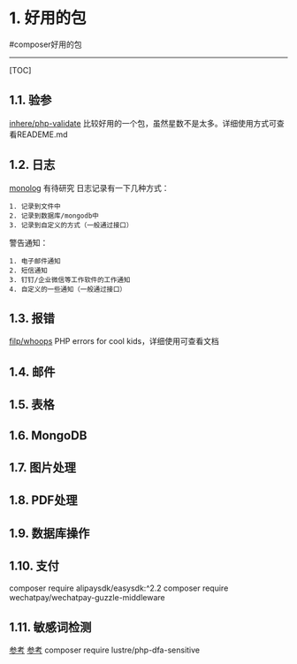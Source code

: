 # 1. 好用的包
#composer好用的包

-----
[TOC]

## 1.1. 验参
[inhere/php-validate](https://github.com/inhere/php-validate)
比较好用的一个包，虽然星数不是太多。详细使用方式可查看READEME.md

## 1.2. 日志
[monolog](https://packagist.org/packages/monolog/monolog)
有待研究
日志记录有一下几种方式：
```vim
1. 记录到文件中
2. 记录到数据库/mongodb中
3. 记录到自定义的方式（一般通过接口）
```
警告通知：
```vim
1. 电子邮件通知
2. 短信通知
3. 钉钉/企业微信等工作软件的工作通知
4. 自定义的一些通知（一般通过接口）
```

## 1.3. 报错
[filp/whoops](https://packagist.org/packages/filp/whoops)
PHP errors for cool kids，详细使用可查看文档

## 1.4. 邮件
## 1.5. 表格
## 1.6. MongoDB
## 1.7. 图片处理
## 1.8. PDF处理
## 1.9. 数据库操作

## 1.10. 支付
composer require alipaysdk/easysdk:^2.2
composer require wechatpay/wechatpay-guzzle-middleware

## 1.11. 敏感词检测
[参考](https://www.cnblogs.com/jkko123/p/12120788.html)
[参考](https://www.cnblogs.com/jiqing9006/p/13415266.html)
composer require lustre/php-dfa-sensitive